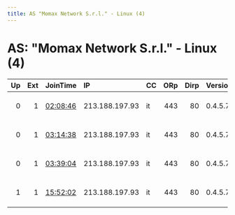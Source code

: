 ```yaml
---
title: AS "Momax Network S.r.l." - Linux (4)
---
```


# AS: "Momax Network S.r.l." - Linux (4)

|   Up |   Ext | JoinTime                                                                                            | IP             | CC   |   ORp |   Dirp | Version   | Contact               | Nickname   |   eFamMembers |
|-----:|------:|:----------------------------------------------------------------------------------------------------|:---------------|:-----|------:|-------:|:----------|:----------------------|:-----------|--------------:|
|    0 |     1 | [02:08:46](https://metrics.torproject.org/rs.html#details/7A2CF23AFD106CC6969837BEE7F7E5FB1B1AC844) | 213.188.197.93 | it   |   443 |     80 | 0.4.5.7   | tor at arkadiyt dot c | arkadiyt   |             1 |
|    0 |     1 | [03:14:38](https://metrics.torproject.org/rs.html#details/9FB961B31E8C0642021280614413BC64CFBDC8DD) | 213.188.197.93 | it   |   443 |     80 | 0.4.5.7   | tor at arkadiyt dot c | arkadiyt   |             1 |
|    0 |     1 | [03:39:04](https://metrics.torproject.org/rs.html#details/ACC242755EBE610E819621983E4052B8CBD9CACE) | 213.188.197.93 | it   |   443 |     80 | 0.4.5.7   | tor at arkadiyt dot c | arkadiyt   |             1 |
|    1 |     1 | [15:52:02](https://metrics.torproject.org/rs.html#details/343C064741BC9FAFA278D543D1A1B13E394AE92D) | 213.188.197.93 | it   |   443 |     80 | 0.4.5.7   | tor at arkadiyt dot c | arkadiyt   |             1 |
